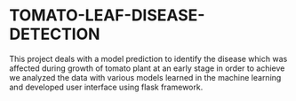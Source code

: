 # TOMATO-LEAF-DISEASE-DETECTION
This project deals with a model prediction to identify the disease which was affected during growth of tomato plant at an early stage in order to achieve we analyzed the data with various models learned in the machine learning and developed user interface using flask framework.
